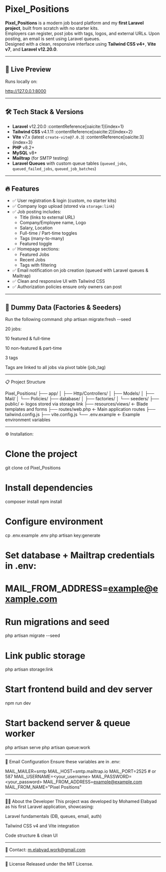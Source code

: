 # Pixel_Positions

**Pixel_Positions** is a modern job board platform and my **first Laravel project**, built from scratch with no starter kits.  
Employers can register, post jobs with tags, logos, and external URLs. Upon posting, an email is sent using Laravel queues.  
Designed with a clean, responsive interface using **Tailwind CSS v4+**, **Vite v7**, and **Laravel v12.20.0**.

---

## 🚀 Live Preview

Runs locally on:

http://127.0.0.1:8000


---

## 🛠 Tech Stack & Versions

- **Laravel** v12.20.0 :contentReference[oaicite:1]{index=1}  
- **Tailwind CSS** v4.1.11 :contentReference[oaicite:2]{index=2}  
- **Vite** v7.x (latest `create-vite@7.0.3`) :contentReference[oaicite:3]{index=3}  
- **PHP** v8.2+  
- **MySQL** v8+  
- **Mailtrap** (for SMTP testing)  
- **Laravel Queues** with custom queue tables (`queued_jobs`, `queued_failed_jobs`, `queued_job_batches`)

---

## 🔥 Features

- ✅ User registration & login (custom, no starter kits)  
- ✅ Company logo upload (stored via `storage:link`)  
- ✅ Job posting includes:
  - Title (links to external URL)
  - Company/Employee name, Logo
  - Salary, Location
  - Full-time / Part-time toggles
  - Tags (many-to-many)
  - Featured toggle  
- ✅ Homepage sections:
  - Featured Jobs
  - Recent Jobs
  - Tags with filtering
- ✅ Email notification on job creation (queued with Laravel queues & Mailtrap)  
- ✅ Clean and responsive UI with Tailwind CSS  
- ✅ Authorization policies ensure only owners can post

---

## 🧪 Dummy Data (Factories & Seeders)

Run the following command:
php artisan migrate:fresh --seed

20 jobs:

10 featured & full-time

10 non-featured & part-time

3 tags

Tags are linked to all jobs via pivot table (job_tag)

---

📋 Project Structure

Pixel_Positions/
├── app/
│   ├── Http/Controllers/
│   ├── Models/
│   ├── Mail/
│   └── Policies/
├── database/
│   ├── factories/
│   └── seeders/
├── public/              ← logos stored via storage link
├── resources/views/     ← Blade templates and forms
├── routes/web.php       ← Main application routes
├── tailwind.config.js
├── vite.config.js
└── .env.example         ← Example environment variables

---

⚙️ Installation:

# Clone the project
git clone <repo-url>
cd Pixel_Positions

# Install dependencies
composer install
npm install

# Configure environment
cp .env.example .env
php artisan key:generate

# Set database + Mailtrap credentials in .env:
# MAIL_FROM_ADDRESS=example@example.com

# Run migrations and seed
php artisan migrate --seed

# Link public storage
php artisan storage:link

# Start frontend build and dev server
npm run dev

# Start backend server & queue worker
php artisan serve
php artisan queue:work

---

📧 Email Configuration
Ensure these variables are in .env:

MAIL_MAILER=smtp
MAIL_HOST=smtp.mailtrap.io
MAIL_PORT=2525  # or 587
MAIL_USERNAME=<your_username>
MAIL_PASSWORD=<your_password>
MAIL_FROM_ADDRESS=example@example.com
MAIL_FROM_NAME="Pixel Positions"

---

👨‍💻 About the Developer
This project was developed by Mohamed Elabyad as his first Laravel application, showcasing:

Laravel fundamentals (DB, queues, email, auth)

Tailwind CSS v4 and Vite integration

Code structure & clean UI

---

📩 Contact: m.elabyad.work@gmail.com

---

📜 License
Released under the MIT License.

